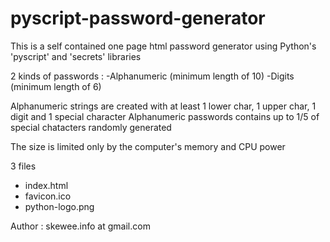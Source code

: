 # pyscript-password-generator
This is a self contained one page html password generator using Python's 'pyscript' and 'secrets' libraries

2 kinds of passwords : 
-Alphanumeric  (minimum length of 10)
-Digits (minimum length of 6)

Alphanumeric strings are created with at least 1 lower char, 1 upper char, 1 digit and 1 special character
Alphanumeric passwords contains up to 1/5 of special chatacters randomly generated

The size is limited only by the computer's memory and CPU power

3 files
- index.html
- favicon.ico
- python-logo.png

Author : skewee.info at gmail.com
